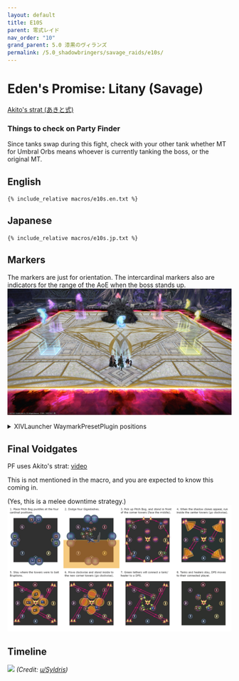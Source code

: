 ```yaml
---
layout: default
title: E10S
parent: 零式レイド
nav_order: "10"
grand_parent: 5.0 漆黒のヴィランズ
permalink: /5.0_shadowbringers/savage_raids/e10s/
---
```


# Eden's Promise: Litany (Savage)

[Akito's strat (あきと式)](https://youtu.be/mLFIYKvt3QY)

### Things to check on Party Finder

Since tanks swap during this fight, check with your other tank whether MT for Umbral Orbs means whoever is currently tanking the boss, or the original MT.

## English
```
{% include_relative macros/e10s.en.txt %}
```

## Japanese
```
{% include_relative macros/e10s.jp.txt %}
```

## Markers

The markers are just for orientation. The intercardinal markers also are indicators for the range of the AoE when the boss stands up. 
![](images/markers.jpg)
<details markdown=block>
<summary>XIVLauncher WaymarkPresetPlugin positions</summary>

```json
{
  "Name":"E10S",
  "MapID":748,
  "A":{"X":100.0,"Y":0.0,"Z":84.444,"ID":0,"Active":true},
  "B":{"X":115.556,"Y":0.0,"Z":100.0,"ID":1,"Active":true},
  "C":{"X":100.0,"Y":0.0,"Z":115.556,"ID":2,"Active":true},
  "D":{"X":84.444,"Y":0.0,"Z":100.0,"ID":3,"Active":true},
  "One":{"X":111.0,"Y":0.0,"Z":89.0,"ID":4,"Active":true},
  "Two":{"X":111.0,"Y":0.0,"Z":111.0,"ID":5,"Active":true},
  "Three":{"X":89.0,"Y":0.0,"Z":111.0,"ID":6,"Active":true},
  "Four":{"X":89.0,"Y":0.0,"Z":89.0,"ID":7,"Active":true}
}
```

</details>

## Final Voidgates

PF uses Akito's strat: [video](https://youtu.be/mLFIYKvt3QY&t=743)

This is not mentioned in the macro, and you are expected to know this coming in.

(Yes, this is a melee downtime strategy.)
![](images/final_voidgates.jpg)

## Timeline

![](https://i.redd.it/y9lvuc18co661.png)
*(Credit: [u/Syldris](https://www.reddit.com/r/ffxiv/comments/kg6pd6/e10s_timeline_image/))*